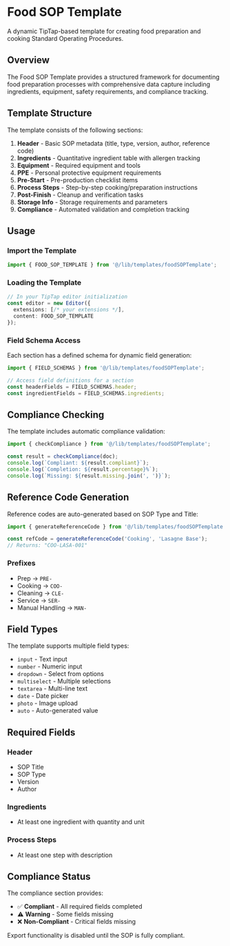 # Food SOP Template

A dynamic TipTap-based template for creating food preparation and cooking Standard Operating Procedures.

## Overview

The Food SOP Template provides a structured framework for documenting food preparation processes with comprehensive data capture including ingredients, equipment, safety requirements, and compliance tracking.

## Template Structure

The template consists of the following sections:

1. **Header** - Basic SOP metadata (title, type, version, author, reference code)
2. **Ingredients** - Quantitative ingredient table with allergen tracking
3. **Equipment** - Required equipment and tools
4. **PPE** - Personal protective equipment requirements
5. **Pre-Start** - Pre-production checklist items
6. **Process Steps** - Step-by-step cooking/preparation instructions
7. **Post-Finish** - Cleanup and verification tasks
8. **Storage Info** - Storage requirements and parameters
9. **Compliance** - Automated validation and completion tracking

## Usage

### Import the Template

```typescript
import { FOOD_SOP_TEMPLATE } from '@/lib/templates/foodSOPTemplate';
```

### Loading the Template

```typescript
// In your TipTap editor initialization
const editor = new Editor({
  extensions: [/* your extensions */],
  content: FOOD_SOP_TEMPLATE
});
```

### Field Schema Access

Each section has a defined schema for dynamic field generation:

```typescript
import { FIELD_SCHEMAS } from '@/lib/templates/foodSOPTemplate';

// Access field definitions for a section
const headerFields = FIELD_SCHEMAS.header;
const ingredientFields = FIELD_SCHEMAS.ingredients;
```

## Compliance Checking

The template includes automatic compliance validation:

```typescript
import { checkCompliance } from '@/lib/templates/foodSOPTemplate';

const result = checkCompliance(doc);
console.log(`Compliant: ${result.compliant}`);
console.log(`Completion: ${result.percentage}%`);
console.log(`Missing: ${result.missing.join(', ')}`);
```

## Reference Code Generation

Reference codes are auto-generated based on SOP Type and Title:

```typescript
import { generateReferenceCode } from '@/lib/templates/foodSOPTemplate';

const refCode = generateReferenceCode('Cooking', 'Lasagne Base');
// Returns: "COO-LASA-001"
```

### Prefixes

- Prep → `PRE-`
- Cooking → `COO-`
- Cleaning → `CLE-`
- Service → `SER-`
- Manual Handling → `MAN-`

## Field Types

The template supports multiple field types:

- `input` - Text input
- `number` - Numeric input
- `dropdown` - Select from options
- `multiselect` - Multiple selections
- `textarea` - Multi-line text
- `date` - Date picker
- `photo` - Image upload
- `auto` - Auto-generated value

## Required Fields

### Header
- SOP Title
- SOP Type
- Version
- Author

### Ingredients
- At least one ingredient with quantity and unit

### Process Steps
- At least one step with description

## Compliance Status

The compliance section provides:

- ✅ **Compliant** - All required fields completed
- ⚠️ **Warning** - Some fields missing
- ❌ **Non-Compliant** - Critical fields missing

Export functionality is disabled until the SOP is fully compliant.
